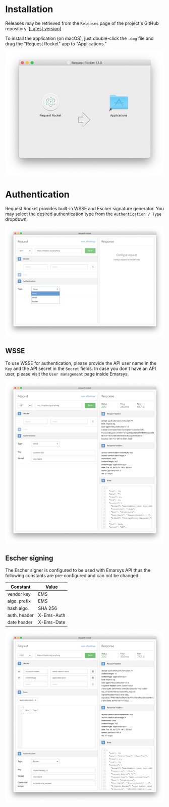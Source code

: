 # Installation

Releases may be retrieved from the `Releases` page of the project's GitHub repository. [[Latest version]](http://github.com/emartech/request-rocket/releases/latest) 

To install the application (on macOS), just double-click the `.dmg` file and drag the "Request Rocket" app to "Applications."

![Installation](assets/install_screen.png)

# Authentication

Request Rocket provides built-in WSSE and Escher signature generator. You may select the desired authentication type from the `Authentication / Type` dropdown.

![Auth selector](assets/auth_select.png)

## WSSE

To use WSSE for authentication, please provide the API user name in the `Key` and the API secret in the `Secret` fields. In case you don't have an API user, please visit the `User management` page inside Emarsys.

![WSSE auth](assets/wsse_signed_request.png)

## Escher signing

The Escher signer is configured to be used with Emarsys API thus the following constants are pre-configured and can not be changed.

Constant | Value
---------|------
vendor key | EMS
algo. prefix | EMS
hash algo. | SHA 256
auth. header | X-Ems-Auth
date header | X-Ems-Date  

![Escher](assets/escher_signed_request.png)
